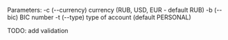Parameters:
-c (--currency) currency (RUB, USD, EUR - default RUB)
-b (--bic)  BIC number
-t (--type) type of account (default PERSONAL)


TODO: add validation